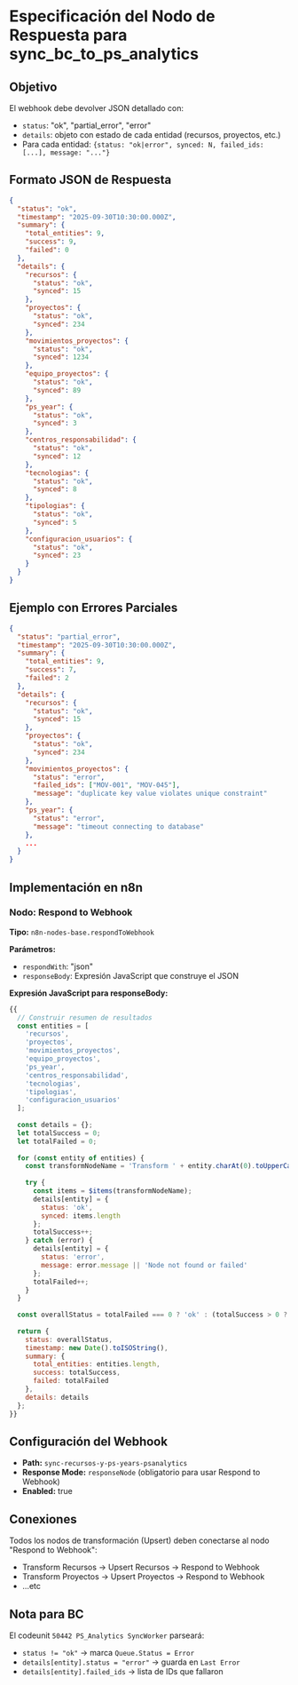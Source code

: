 # Especificación del Nodo de Respuesta para sync_bc_to_ps_analytics

## Objetivo
El webhook debe devolver JSON detallado con:
- `status`: "ok", "partial_error", "error"
- `details`: objeto con estado de cada entidad (recursos, proyectos, etc.)
- Para cada entidad: `{status: "ok|error", synced: N, failed_ids: [...], message: "..."}`

## Formato JSON de Respuesta

```json
{
  "status": "ok",
  "timestamp": "2025-09-30T10:30:00.000Z",
  "summary": {
    "total_entities": 9,
    "success": 9,
    "failed": 0
  },
  "details": {
    "recursos": {
      "status": "ok",
      "synced": 15
    },
    "proyectos": {
      "status": "ok",
      "synced": 234
    },
    "movimientos_proyectos": {
      "status": "ok",
      "synced": 1234
    },
    "equipo_proyectos": {
      "status": "ok",
      "synced": 89
    },
    "ps_year": {
      "status": "ok",
      "synced": 3
    },
    "centros_responsabilidad": {
      "status": "ok",
      "synced": 12
    },
    "tecnologias": {
      "status": "ok",
      "synced": 8
    },
    "tipologias": {
      "status": "ok",
      "synced": 5
    },
    "configuracion_usuarios": {
      "status": "ok",
      "synced": 23
    }
  }
}
```

## Ejemplo con Errores Parciales

```json
{
  "status": "partial_error",
  "timestamp": "2025-09-30T10:30:00.000Z",
  "summary": {
    "total_entities": 9,
    "success": 7,
    "failed": 2
  },
  "details": {
    "recursos": {
      "status": "ok",
      "synced": 15
    },
    "proyectos": {
      "status": "ok",
      "synced": 234
    },
    "movimientos_proyectos": {
      "status": "error",
      "failed_ids": ["MOV-001", "MOV-045"],
      "message": "duplicate key value violates unique constraint"
    },
    "ps_year": {
      "status": "error",
      "message": "timeout connecting to database"
    },
    ...
  }
}
```

## Implementación en n8n

### Nodo: Respond to Webhook

**Tipo:** `n8n-nodes-base.respondToWebhook`

**Parámetros:**
- `respondWith`: "json"
- `responseBody`: Expresión JavaScript que construye el JSON

**Expresión JavaScript para responseBody:**

```javascript
{{
  // Construir resumen de resultados
  const entities = [
    'recursos', 
    'proyectos', 
    'movimientos_proyectos', 
    'equipo_proyectos', 
    'ps_year',
    'centros_responsabilidad',
    'tecnologias',
    'tipologias',
    'configuracion_usuarios'
  ];
  
  const details = {};
  let totalSuccess = 0;
  let totalFailed = 0;
  
  for (const entity of entities) {
    const transformNodeName = 'Transform ' + entity.charAt(0).toUpperCase() + entity.slice(1).replace(/_/g, ' ');
    
    try {
      const items = $items(transformNodeName);
      details[entity] = {
        status: 'ok',
        synced: items.length
      };
      totalSuccess++;
    } catch (error) {
      details[entity] = {
        status: 'error',
        message: error.message || 'Node not found or failed'
      };
      totalFailed++;
    }
  }
  
  const overallStatus = totalFailed === 0 ? 'ok' : (totalSuccess > 0 ? 'partial_error' : 'error');
  
  return {
    status: overallStatus,
    timestamp: new Date().toISOString(),
    summary: {
      total_entities: entities.length,
      success: totalSuccess,
      failed: totalFailed
    },
    details: details
  };
}}
```

## Configuración del Webhook

- **Path:** `sync-recursos-y-ps-years-psanalytics`
- **Response Mode:** `responseNode` (obligatorio para usar Respond to Webhook)
- **Enabled:** true

## Conexiones

Todos los nodos de transformación (Upsert) deben conectarse al nodo "Respond to Webhook":
- Transform Recursos → Upsert Recursos → Respond to Webhook
- Transform Proyectos → Upsert Proyectos → Respond to Webhook
- ...etc

## Nota para BC

El codeunit `50442 PS_Analytics SyncWorker` parseará:
- `status != "ok"` → marca `Queue.Status = Error`
- `details[entity].status = "error"` → guarda en `Last Error`
- `details[entity].failed_ids` → lista de IDs que fallaron
